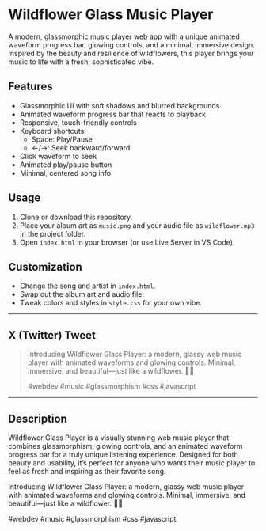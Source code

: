 # Wildflower Glass Music Player

A modern, glassmorphic music player web app with a unique animated waveform progress bar, glowing controls, and a minimal, immersive design.  
Inspired by the beauty and resilience of wildflowers, this player brings your music to life with a fresh, sophisticated vibe.

## Features

- Glassmorphic UI with soft shadows and blurred backgrounds
- Animated waveform progress bar that reacts to playback
- Responsive, touch-friendly controls
- Keyboard shortcuts:  
  - Space: Play/Pause  
  - ←/→: Seek backward/forward
- Click waveform to seek
- Animated play/pause button
- Minimal, centered song info

## Usage

1. Clone or download this repository.
2. Place your album art as `music.png` and your audio file as `wildflower.mp3` in the project folder.
3. Open `index.html` in your browser (or use Live Server in VS Code).

## Customization

- Change the song and artist in `index.html`.
- Swap out the album art and audio file.
- Tweak colors and styles in `style.css` for your own vibe.

---

## X (Twitter) Tweet

> Introducing Wildflower Glass Player: a modern, glassy web music player with animated waveforms and glowing controls. Minimal, immersive, and beautiful—just like a wildflower. 🌱🎶  
>  
> #webdev #music #glassmorphism #css #javascript

---

## Description

Wildflower Glass Player is a visually stunning web music player that combines glassmorphism, glowing controls, and an animated waveform progress bar for a truly unique listening experience. Designed for both beauty and usability, it’s perfect for anyone who wants their music player to feel as fresh and inspiring as their favorite song.


Introducing Wildflower Glass Player: a modern, glassy web music player with animated waveforms and glowing controls. Minimal, immersive, and beautiful—just like a wildflower. 🌱🎶

#webdev #music #glassmorphism #css #javascript